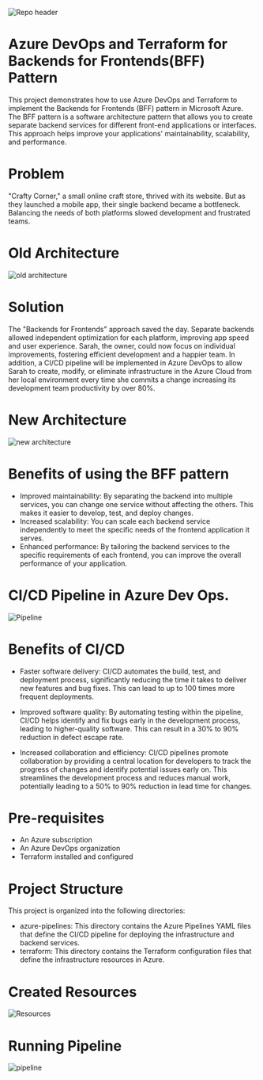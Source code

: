 ![Repo header](https://github.com/AleMorales9011/Entendendo-na-Pratica-a-Cultura-DevOps-com-Azure-DevOps/blob/120f2225812e22f00b136ec06b5b625668ad4daa/Repo%20header.jpg)
# Azure DevOps and Terraform for Backends for Frontends(BFF) Pattern 
This project demonstrates how to use Azure DevOps and Terraform to implement the Backends for Frontends (BFF) pattern in Microsoft Azure. The BFF pattern is a software architecture pattern that allows you to create separate backend services for different front-end applications or interfaces. This approach helps improve your applications' maintainability, scalability, and performance. 

# Problem
"Crafty Corner," a small online craft store, thrived with its website. But as they launched a mobile app, their single backend became a bottleneck. Balancing the needs of both platforms slowed development and frustrated teams.

# Old Architecture
![old architecture](https://github.com/AleMorales9011/Entendendo-na-Pratica-a-Cultura-DevOps-com-Azure-DevOps/blob/120f2225812e22f00b136ec06b5b625668ad4daa/old%20architechture.png)

# Solution
The "Backends for Frontends" approach saved the day. Separate backends allowed independent optimization for each platform, improving app speed and user experience. Sarah, the owner, could now focus on individual improvements, fostering efficient development and a happier team. In addition, a CI/CD pipeline will be implemented in Azure DevOps to allow Sarah to create, modify, or eliminate infrastructure in the Azure Cloud from her local environment every time she commits a change increasing its development team productivity by over 80%.

# New Architecture
![new architecture](https://github.com/AleMorales9011/Entendendo-na-Pratica-a-Cultura-DevOps-com-Azure-DevOps/blob/120f2225812e22f00b136ec06b5b625668ad4daa/new%20architechture.png)

# Benefits of using the BFF pattern
- Improved maintainability: By separating the backend into multiple services, you can change one service without affecting the others. This makes it easier to develop, test, and deploy changes.
- Increased scalability: You can scale each backend service independently to meet the specific needs of the frontend application it serves.
- Enhanced performance: By tailoring the backend services to the specific requirements of each frontend, you can improve the overall performance of your application. 

#  CI/CD Pipeline in Azure Dev Ops.
![Pipeline](https://github.com/AleMorales9011/Entendendo-na-Pratica-a-Cultura-DevOps-com-Azure-DevOps/blob/120f2225812e22f00b136ec06b5b625668ad4daa/Backend%20for%20Fronteds%20model.png)

# Benefits of CI/CD
- Faster software delivery: CI/CD automates the build, test, and deployment process, significantly reducing the time it takes to deliver new features and bug fixes. This can lead to up to 100 times more frequent deployments.

- Improved software quality: By automating testing within the pipeline, CI/CD helps identify and fix bugs early in the development process, leading to higher-quality software. This can result in a 30% to 90% reduction in defect escape rate.

- Increased collaboration and efficiency: CI/CD pipelines promote collaboration by providing a central location for developers to track the progress of changes and identify potential issues early on. This streamlines the development process and reduces manual work, potentially leading to a 50% to 90% reduction in lead time for changes.

# Pre-requisites
- An Azure subscription
- An Azure DevOps organization
- Terraform installed and configured

# Project Structure
This project is organized into the following directories:

- azure-pipelines: This directory contains the Azure Pipelines YAML files that define the CI/CD pipeline for deploying the infrastructure and backend services.
- terraform: This directory contains the Terraform configuration files that define the infrastructure resources in Azure.

# Created Resources
![Resources](https://github.com/AleMorales9011/Entendendo-na-Pratica-a-Cultura-DevOps-com-Azure-DevOps/blob/120f2225812e22f00b136ec06b5b625668ad4daa/Resources%20created.jpg)

# Running Pipeline
![pipeline](https://github.com/AleMorales9011/Entendendo-na-Pratica-a-Cultura-DevOps-com-Azure-DevOps/blob/120f2225812e22f00b136ec06b5b625668ad4daa/Pipeline%20Success.jpg)






